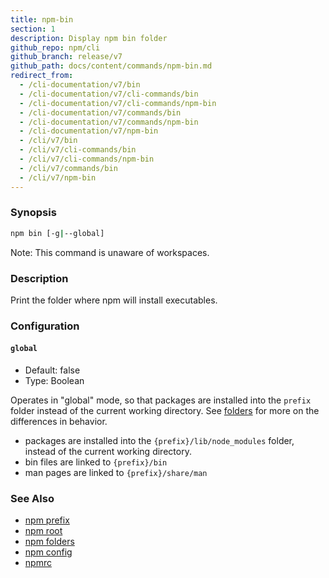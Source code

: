 ```yaml
---
title: npm-bin
section: 1
description: Display npm bin folder
github_repo: npm/cli
github_branch: release/v7
github_path: docs/content/commands/npm-bin.md
redirect_from:
  - /cli-documentation/v7/bin
  - /cli-documentation/v7/cli-commands/bin
  - /cli-documentation/v7/cli-commands/npm-bin
  - /cli-documentation/v7/commands/bin
  - /cli-documentation/v7/commands/npm-bin
  - /cli-documentation/v7/npm-bin
  - /cli/v7/bin
  - /cli/v7/cli-commands/bin
  - /cli/v7/cli-commands/npm-bin
  - /cli/v7/commands/bin
  - /cli/v7/npm-bin
---
```


### Synopsis

```bash
npm bin [-g|--global]
```

Note: This command is unaware of workspaces.

### Description

Print the folder where npm will install executables.

### Configuration


#### `global`

- Default: false
- Type: Boolean

Operates in "global" mode, so that packages are installed into the `prefix` folder instead of the current working directory. See [folders](/cli/v7/configuring-npm/folders) for more on the differences in behavior.

- packages are installed into the `{prefix}/lib/node_modules` folder, instead of the current working directory.
- bin files are linked to `{prefix}/bin`
- man pages are linked to `{prefix}/share/man`



### See Also

- [npm prefix](/cli/v7/commands/npm-prefix)
- [npm root](/cli/v7/commands/npm-root)
- [npm folders](/cli/v7/configuring-npm/folders)
- [npm config](/cli/v7/commands/npm-config)
- [npmrc](/cli/v7/configuring-npm/npmrc)
